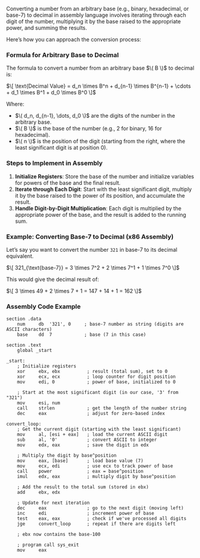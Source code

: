 Converting a number from an arbitrary base (e.g., binary, hexadecimal, or base-7) to decimal in assembly language involves iterating through each digit of the number, multiplying it by the base raised to the appropriate power, and summing the results.

Here’s how you can approach the conversion process:

### Formula for Arbitrary Base to Decimal
The formula to convert a number from an arbitrary base $\( B \)$ to decimal is:

$\[
\text{Decimal Value} = d_n \times B^n + d_{n-1} \times B^{n-1} + \cdots + d_1 \times B^1 + d_0 \times B^0
\]$

Where:
- $\( d_n, d_{n-1}, \dots, d_0 \)$ are the digits of the number in the arbitrary base.
- $\( B \)$ is the base of the number (e.g., 2 for binary, 16 for hexadecimal).
- $\( n \)$ is the position of the digit (starting from the right, where the least significant digit is at position 0).

### Steps to Implement in Assembly

1. **Initialize Registers**: Store the base of the number and initialize variables for powers of the base and the final result.
2. **Iterate through Each Digit**: Start with the least significant digit, multiply it by the base raised to the power of its position, and accumulate the result.
3. **Handle Digit-by-Digit Multiplication**: Each digit is multiplied by the appropriate power of the base, and the result is added to the running sum.

### Example: Converting Base-7 to Decimal (x86 Assembly)

Let’s say you want to convert the number `321` in base-7 to its decimal equivalent.

$\[
321_{\text{base-7}} = 3 \times 7^2 + 2 \times 7^1 + 1 \times 7^0
\]$

This would give the decimal result of:

$\[
3 \times 49 + 2 \times 7 + 1 = 147 + 14 + 1 = 162
\]$

### Assembly Code Example

```assembly
section .data
    num     db  '321', 0     ; base-7 number as string (digits are ASCII characters)
    base    dd  7            ; base (7 in this case)

section .text
    global _start

_start:
    ; Initialize registers
    xor     ebx, ebx          ; result (total sum), set to 0
    xor     ecx, ecx          ; loop counter for digit position
    mov     edi, 0            ; power of base, initialized to 0
    
    ; Start at the most significant digit (in our case, '3' from "321")
    mov     esi, num
    call    strlen            ; get the length of the number string
    dec     eax               ; adjust for zero-based index
    
convert_loop:
    ; Get the current digit (starting with the least significant)
    mov     al, [esi + eax]   ; load the current ASCII digit
    sub     al, '0'           ; convert ASCII to integer
    mov     edx, eax          ; save the digit in edx
    
    ; Multiply the digit by base^position
    mov     eax, [base]       ; load base value (7)
    mov     ecx, edi          ; use ecx to track power of base
    call    power             ; eax = base^position
    imul    edx, eax          ; multiply digit by base^position
    
    ; Add the result to the total sum (stored in ebx)
    add     ebx, edx
    
    ; Update for next iteration
    dec     eax               ; go to the next digit (moving left)
    inc     edi               ; increment power of base
    test    eax, eax          ; check if we've processed all digits
    jge     convert_loop      ; repeat if there are digits left
    
    ; ebx now contains the base-100

    ; program call sys_exit
    mov     eax  
